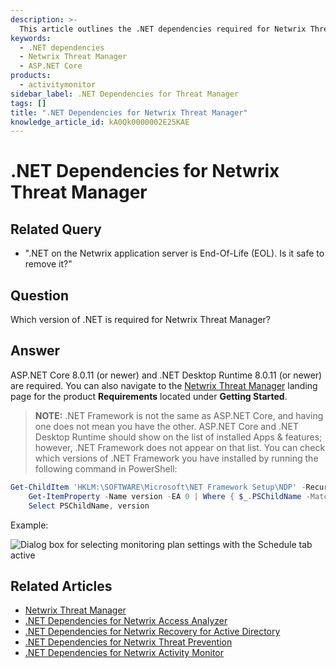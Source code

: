 ```yaml
---
description: >-
  This article outlines the .NET dependencies required for Netwrix Threat Manager, including installation instructions and verification steps.
keywords:
  - .NET dependencies
  - Netwrix Threat Manager
  - ASP.NET Core
products:
  - activitymonitor
sidebar_label: .NET Dependencies for Threat Manager
tags: []
title: ".NET Dependencies for Netwrix Threat Manager"
knowledge_article_id: kA0Qk0000002E25KAE
---
```


# .NET Dependencies for Netwrix Threat Manager

## Related Query

- ".NET on the Netwrix application server is End-Of-Life (EOL). Is it safe to remove it?"

## Question

Which version of .NET is required for Netwrix Threat Manager?

## Answer

ASP.NET Core 8.0.11 (or newer) and .NET Desktop Runtime 8.0.11 (or newer) are required. You can also navigate to the [Netwrix Threat Manager](https://docs.netwrix.com/docs/threatmanager/3_0) landing page for the product **Requirements** located under **Getting Started**.

> **NOTE:** .NET Framework is not the same as ASP.NET Core, and having one does not mean you have the other. ASP.NET Core and .NET Desktop Runtime should show on the list of installed Apps & features; however, .NET Framework does not appear on that list. You can check which versions of .NET Framework you have installed by running the following command in PowerShell:

```powershell
Get-ChildItem 'HKLM:\SOFTWARE\Microsoft\NET Framework Setup\NDP' -Recurse | 
    Get-ItemProperty -Name version -EA 0 | Where { $_.PSChildName -Match '^(?!S)\p{L}'} | 
    Select PSChildName, version
```

Example:

![Dialog box for selecting monitoring plan settings with the Schedule tab active](https://nwxcorp.file.force.com/servlet/rtaImage?eid=ka0Qk000000DNd7&feoid=00N0g000004CA0p&refid=0EMQk00000BsCU5)

## Related Articles

- [Netwrix Threat Manager](https://docs.netwrix.com/docs/threatmanager/3_0)
- [.NET Dependencies for Netwrix Access Analyzer](/docs/kb/activitymonitor/net_dependencies_for_netwrix_access_analyzer.md)
- [.NET Dependencies for Netwrix Recovery for Active Directory](/docs/kb/activitymonitor/net_dependencies_for_netwrix_recovery_for_active_directory.md)
- [.NET Dependencies for Netwrix Threat Prevention](/docs/kb/activitymonitor/net_dependencies_for_netwrix_threat_prevention.md)
- [.NET Dependencies for Netwrix Activity Monitor](/docs/kb/activitymonitor/net_dependencies_for_netwrix_activity_monitor.md)